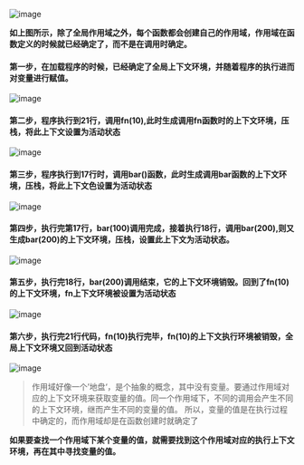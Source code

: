![image](https://user-images.githubusercontent.com/24636279/120753511-dad4fb00-c53d-11eb-9f27-3d16855cad9e.png)

**如上图所示，除了全局作用域之外，每个函数都会创建自己的作用域，作用域在函数定义的时候就已经确定了，而不是在调用时确定。**

#### 第一步，在加载程序的时候，已经确定了全局上下文环境，并随着程序的执行进而对变量进行赋值。

![image](https://user-images.githubusercontent.com/24636279/120754093-c34a4200-c53e-11eb-8cc6-654a11964f71.png)

#### 第二步，程序执行到21行，调用fn(10),此时生成调用fn函数时的上下文环境，压栈，将此上下文设置为活动状态

![image](https://user-images.githubusercontent.com/24636279/120754508-5c795880-c53f-11eb-8f90-a17d27aff503.png)

#### 第三步，程序执行到17行时，调用bar()函数，此时生成调用bar函数的上下文环境，压栈，将此上下文色设置为活动状态

![image](https://user-images.githubusercontent.com/24636279/120755195-386a4700-c540-11eb-8f0d-026a455324b1.png)

#### 第四步，执行完第17行，bar(100)调用完成，接着执行18行，调用bar(200),则又生成bar(200)的上下文环境，压栈，设置此上下文为活动状态。

![image](https://user-images.githubusercontent.com/24636279/120755417-88490e00-c540-11eb-9a6e-4e3184d7a7ad.png)

#### 第五步，执行完18行，bar(200)调用结束，它的上下文环境销毁。回到了fn(10)的上下文环境，fn上下文环境被设置为活动状态

![image](https://user-images.githubusercontent.com/24636279/120755637-ce9e6d00-c540-11eb-93af-039b012f1695.png)

#### 第六步，执行完21行代码，fn(10)执行完毕，fn(10)的上下文执行环境被销毁，全局上下文环境又回到活动状态


![image](https://user-images.githubusercontent.com/24636279/120755749-f68dd080-c540-11eb-8e78-a889089097a2.png)


> 作用域好像一个’地盘‘，是个抽象的概念，其中没有变量。要通过作用域对应的上下文环境来获取变量的值。同一个作用域下，不同的调用会产生不同的上下文环境，继而产生不同的变量的值。
> 所以，变量的值是在执行过程中确定的，而作用域却是在函数创建时就确定了


**如果要查找一个作用域下某个变量的值，就需要找到这个作用域对应的执行上下文环境，再在其中寻找变量的值。**

